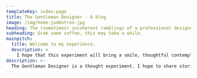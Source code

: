 ```yaml
---
templateKey: index-page
title: The Gentleman Designer - A blog
image: /img/home-jumbotron.jpg
heading: The (sometimes) incoherent ramblings of a professional designer
subheading: Grab some coffee, this may take a while.
mainpitch:
  title: Welcome to my experience.
  description: >
    I hope that this experiment will bring a smile, thoughtful contemplation, and a sense of Camaraderie to you who read it. Thank you for sharing this with me.
description: >-
  The Gentleman Designer is a thought experiment. I hope to share stories and experiences with others that they may have had themselves and create a sort of community within these browser walls.
---
```

